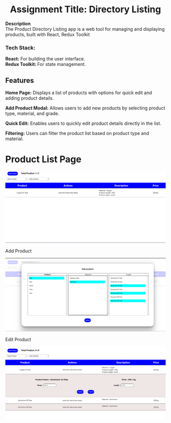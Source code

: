 <h1 align="center">Assignment Title:  Directory Listing</h1>
  <div>
    <b>Description</b>
  </br>
    The Product Directory Listing app is a web tool for managing and displaying products, built with React, Redux Toolkit
  </div>
<div>
<h3>Tech Stack:</h3>

<b>React:</b> For building the user interface.
</br>
<b>Redux Toolkit: </b> For state management.
</div>

<div>
 <h2>Features</h2>
  <p><b>Home Page:</b> Displays a list of products with options for quick edit and adding product details.</p>
<p><b> Add Product Modal:</b> Allows users to add new products by selecting product type, material, and grade.</p>
<p><b>Quick Edit:</b> Enables users to quickly edit product details directly in the list.</p>
<p><b>Filtering:</b> Users can filter the product list based on product type and material.</p>
</div>
<div>
  <h1>Product List Page</h1>
   <img src="https://github.com/hrutik2/product-management/blob/master/public/home%20page.png"/>
</div>
<div>
  <p>Add Product</p>
   <img src="https://github.com/hrutik2/product-management/blob/master/public/add.png"/>
</div>
<div>
  <p>Edit Product</p>
  <img src="https://github.com/hrutik2/product-management/blob/master/public/Edit.png"/>
</div>
